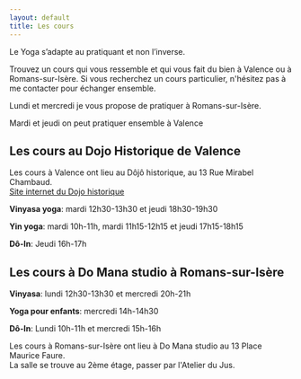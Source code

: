 ```yaml
---
layout: default
title: Les cours
---
```

Le Yoga s’adapte au pratiquant et non l’inverse. 

Trouvez un cours qui vous ressemble et qui vous fait du bien à Valence ou à Romans-sur-Isère. Si vous recherchez un cours particulier, n'hésitez pas à me contacter pour échanger ensemble.

Lundi et mercredi je vous propose de pratiquer à Romans-sur-Isère.

Mardi et jeudi on peut pratiquer ensemble à Valence 

## Les cours au Dojo Historique de Valence

Les cours à Valence ont lieu au Dôjô historique, au 13 Rue Mirabel Chambaud.  
[Site internet du Dojo historique](www.dojo-historique-valence.fr)

**Vinyasa yoga**: mardi 12h30-13h30 et jeudi 18h30-19h30

**Yin yoga**: mardi 10h-11h, mardi 11h15-12h15 et jeudi 17h15-18h15

**Dô-In**: Jeudi 16h-17h

## Les cours à Do Mana studio à Romans-sur-Isère

**Vinyasa**: lundi 12h30-13h30 et mercredi 20h-21h

**Yoga pour enfants**: mercredi 14h-14h30

**Dô-In**: Lundi 10h-11h et mercredi 15h-16h

Les cours à Romans-sur-Isère ont lieu à Do Mana studio au 13 Place Maurice Faure.  
La salle se trouve au 2ème étage, passer par l'Atelier du Jus.  

